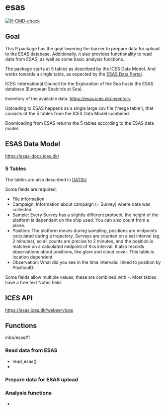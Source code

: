 # esas
<!-- badges: start -->
[![R-CMD-check](https://github.com/inbo/esas/actions/workflows/R-CMD-check.yaml/badge.svg)](https://github.com/inbo/esas/actions/workflows/R-CMD-check.yaml)
<!-- badges: end -->

## Goal

This R package has the goal lowering the barrier to prepare data for upload to the ESAS database. 
Additionally, it also provides functionality to read data from ESAS, 
as well as some basic analysis functions.

The package starts at 5 tables as described by the ICES Data Model. And works towards a single table, as expected by the [ESAS Data Portal](https://www.ices.dk/data/data-portals/Pages/European-Seabirds-at-sea.aspx).


ICES: International Council for the Exploration of the Sea hosts the ESAS
database (European Seabirds at Sea).

Inventory of the available data: https://esas.ices.dk/inventory

Uploading to ESAS happens as a single large csv file ('mega table'), that consists of the 5 tables from the ICES Data Model combined.

Downloading from ESAS returns the 5 tables according to the ESAS data model.

## ESAS Data Model

https://esas-docs.ices.dk/

### 5 Tables

The tables are also described in [DATSU](http://datsu.ices.dk/web/selRep.aspx?Dataset=148).

Some fields are required.

- File information
- Campaign: Information about campaign (= Survey) where data was collected
- Sample: Every Survey has a slightly different protocol, the height of the platform is dependent on the ship used. You can also count from a plane.
- Position: The platform moves during sampling, positions are midpoints calculated during a trajectory. Surveys are counted on a set interval (eg 2 minutes), so all counts are precise to 2 minutes, and the position is matched on a calculated midpoint of this interval. It also records observations about positions, like glare and cloud cover. This table is location dependent.
- Observation: What did you see in the time intervals: linked to position by PositionID.

Some fields allow multiple values, these are combined with `~`. Most tables have a free text Notes field.



## ICES API

https://esas.ices.dk/webservices

## Functions
inbo/esas#1

### Read data from ESAS
- read_esas()
- 
### Prepare data for ESAS upload
### Analysis functions
- 
